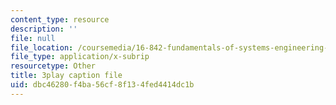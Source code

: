 ```yaml
---
content_type: resource
description: ''
file: null
file_location: /coursemedia/16-842-fundamentals-of-systems-engineering-fall-2015/dbc46280f4ba56cf8f134fed4414dc1b_v6eIvQ9wU1w.vtt
file_type: application/x-subrip
resourcetype: Other
title: 3play caption file
uid: dbc46280-f4ba-56cf-8f13-4fed4414dc1b
---
```

